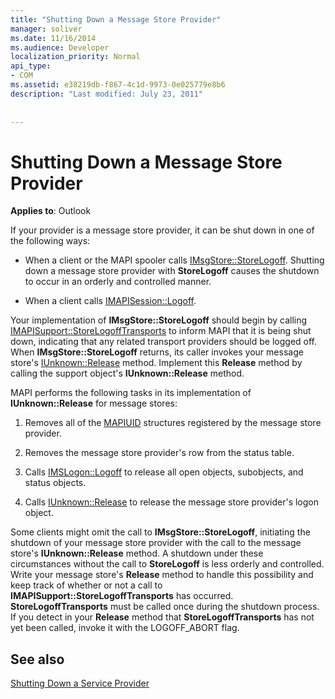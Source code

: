 ```yaml
---
title: "Shutting Down a Message Store Provider"
manager: soliver
ms.date: 11/16/2014
ms.audience: Developer
localization_priority: Normal
api_type:
- COM
ms.assetid: e38219db-f867-4c1d-9973-0e025779e8b6
description: "Last modified: July 23, 2011"
 
 
---
```


# Shutting Down a Message Store Provider

  
  
**Applies to**: Outlook 
  
If your provider is a message store provider, it can be shut down in one of the following ways:
  
- When a client or the MAPI spooler calls [IMsgStore::StoreLogoff](imsgstore-storelogoff.md). Shutting down a message store provider with **StoreLogoff** causes the shutdown to occur in an orderly and controlled manner. 
    
- When a client calls [IMAPISession::Logoff](imapisession-logoff.md). 
    
Your implementation of **IMsgStore::StoreLogoff** should begin by calling [IMAPISupport::StoreLogoffTransports](imapisupport-storelogofftransports.md) to inform MAPI that it is being shut down, indicating that any related transport providers should be logged off. When **IMsgStore::StoreLogoff** returns, its caller invokes your message store's [IUnknown::Release](http://msdn.microsoft.com/library/4b494c6f-f0ee-4c35-ae45-ed956f40dc7a%28Office.15%29.aspx) method. Implement this **Release** method by calling the support object's **IUnknown::Release** method. 
  
MAPI performs the following tasks in its implementation of **IUnknown::Release** for message stores: 
  
1. Removes all of the [MAPIUID](mapiuid.md) structures registered by the message store provider. 
    
2. Removes the message store provider's row from the status table.
    
3. Calls [IMSLogon::Logoff](imslogon-logoff.md) to release all open objects, subobjects, and status objects. 
    
4. Calls [IUnknown::Release](http://msdn.microsoft.com/library/4b494c6f-f0ee-4c35-ae45-ed956f40dc7a%28Office.15%29.aspx) to release the message store provider's logon object. 
    
Some clients might omit the call to **IMsgStore::StoreLogoff**, initiating the shutdown of your message store provider with the call to the message store's **IUnknown::Release** method. A shutdown under these circumstances without the call to **StoreLogoff** is less orderly and controlled. Write your message store's **Release** method to handle this possibility and keep track of whether or not a call to **IMAPISupport::StoreLogoffTransports** has occurred. **StoreLogoffTransports** must be called once during the shutdown process. If you detect in your **Release** method that **StoreLogoffTransports** has not yet been called, invoke it with the LOGOFF_ABORT flag. 
  
## See also



[Shutting Down a Service Provider](shutting-down-a-service-provider.md)


